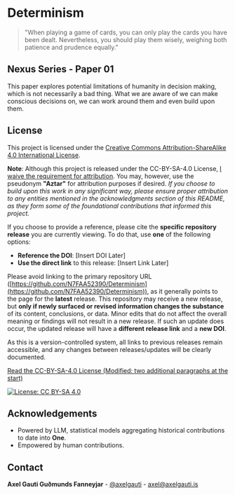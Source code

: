 # Determinism  

> "When playing a game of cards, you can only play the cards you have been dealt. Nevertheless, you should play them wisely, weighing both patience and prudence equally."

## **Nexus Series - Paper 01**

This paper explores potential limitations of humanity in decision making, which is not necessarily a bad thing. What we are aware of we can make conscious decisions on, we can work around them and even build upon them.


## License

This project is licensed under the [Creative Commons Attribution-ShareAlike 4.0 International License](https://creativecommons.org/licenses/by-sa/4.0/).

**Note**: Although this project is released under the CC-BY-SA-4.0 License, [I waive the requirement for attribution](https://wiki.creativecommons.org/wiki/License_Versions#Attribution_required). You may, however, use the pseudonym **"Aztar"** for attribution purposes if desired. *If you choose to build upon this work in any significant way, please ensure proper attribution to any entities mentioned in the acknowledgments section of this README, as they form some of the foundational contributions that informed this project.*

If you choose to provide a reference, please cite the **specific repository release** you are currently viewing. To do that, use **one** of the following options:

- **Reference the DOI**: [Insert DOI Later]
- **Use the direct link** to this release: [Insert Link Later]

Please avoid linking to the primary repository URL ([https://github.com/N7FAA52390/Determinism](https://github.com/N7FAA52390/Determinism)), as it generally points to the page for the **latest** release. This repository may receive a new release, but **only if newly surfaced or revised information changes the substance** of its content, conclusions, or data. Minor edits that do not affect the overall meaning or findings will not result in a new release. If such an update does occur, the updated release will have a **different release link** and a **new DOI**.

As this is a version-controlled system, all links to previous releases remain accessible, and any changes between releases/updates will be clearly documented.

[Read the CC-BY-SA-4.0 License (Modified: two additional paragraphs at the start)](LICENSE-CC-BY-SA-4.0)  

[![License: CC BY-SA 4.0](https://i.creativecommons.org/l/by-sa/4.0/88x31.png)](https://creativecommons.org/licenses/by-sa/4.0/)


## Acknowledgements

- Powered by LLM, statistical models aggregating historical contributions to date into **One**.
- Empowered by human contributions.

## Contact

**Axel Gauti Guðmunds Fanneyjar** - [@axelgauti](https://x.com/axelgauti) - axel@axelgauti.is